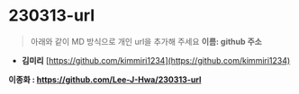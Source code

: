 # 230313-url
> 아래와 같이 MD 방식으로 개인 url을 추가해 주세요
> **이름: github 주소**

* **김미리** [https://github.com/kimmiri1234](https://github.com/kimmiri1234)

**이종화 : https://github.com/Lee-J-Hwa/230313-url**